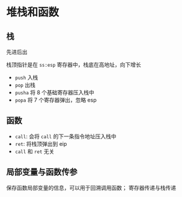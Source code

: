 # 堆栈和函数

## 栈
先进后出

栈顶指针是在 `ss:esp` 寄存器中，栈底在高地址，向下增长

- `push` 入栈
- `pop` 出栈
- `pusha` 将 8 个基础寄存器压入栈中
- `popa` 将 7 个寄存器弹出，忽略 esp

## 函数
- `call`: 会将 `call` 的下一条指令地址压入栈中
- `ret`: 将栈顶弹出到 eip
- `call` 和 `ret` 无关

## 局部变量与函数传参
保存函数局部变量的信息，可以用于回溯调用函数；
寄存器传递与栈传递